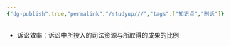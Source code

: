 ```yaml
---
{"dg-publish":true,"permalink":"/studyup///","tags":["知识点","刑诉"]}
---
```


- 诉讼效率：诉讼中所投入的司法资源与所取得的成果的比例